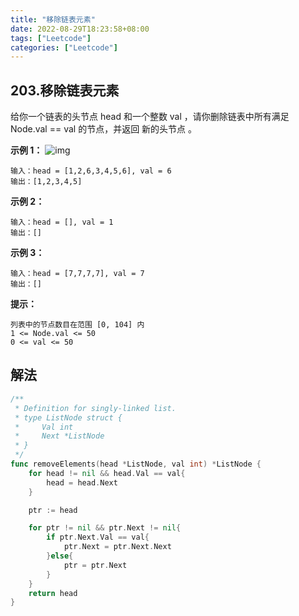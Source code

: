 ```yaml
---
title: "移除链表元素"
date: 2022-08-29T18:23:58+08:00
tags: ["Leetcode"]
categories: ["Leetcode"]
---
```


## 203.移除链表元素
给你一个链表的头节点 head 和一个整数 val ，请你删除链表中所有满足 Node.val == val 的节点，并返回 新的头节点 。

**示例 1：**
![img](https://assets.leetcode.com/uploads/2021/03/06/removelinked-list.jpg)

    输入：head = [1,2,6,3,4,5,6], val = 6
    输出：[1,2,3,4,5]


**示例 2：**

    输入：head = [], val = 1
    输出：[]


**示例 3：**

    输入：head = [7,7,7,7], val = 7
    输出：[]


**提示：**

    列表中的节点数目在范围 [0, 104] 内
    1 <= Node.val <= 50
    0 <= val <= 50

## 解法
```go
/**
 * Definition for singly-linked list.
 * type ListNode struct {
 *     Val int
 *     Next *ListNode
 * }
 */
func removeElements(head *ListNode, val int) *ListNode {
    for head != nil && head.Val == val{
        head = head.Next
    }

    ptr := head

    for ptr != nil && ptr.Next != nil{
        if ptr.Next.Val == val{
            ptr.Next = ptr.Next.Next
        }else{
            ptr = ptr.Next
        }
    }
    return head
}
```